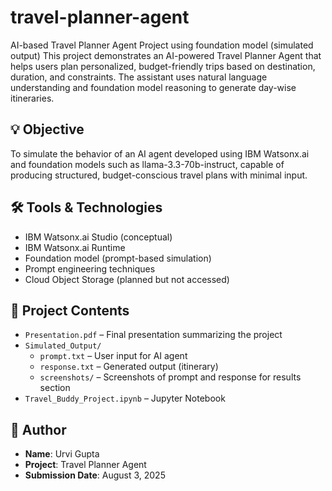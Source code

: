 # travel-planner-agent
AI-based Travel Planner Agent Project using foundation model (simulated output)
This project demonstrates an AI-powered Travel Planner Agent that helps users plan personalized, budget-friendly trips based on destination, duration, and constraints. The assistant uses natural language understanding and foundation model reasoning to generate day-wise itineraries.

## 💡 Objective

To simulate the behavior of an AI agent developed using IBM Watsonx.ai and foundation models such as llama-3.3-70b-instruct, capable of producing structured, budget-conscious travel plans with minimal input.

## 🛠️ Tools & Technologies

- IBM Watsonx.ai Studio (conceptual)
- IBM Watsonx.ai Runtime
- Foundation model (prompt-based simulation)
- Prompt engineering techniques
- Cloud Object Storage (planned but not accessed)

## 📁 Project Contents

- `Presentation.pdf` – Final presentation summarizing the project
- `Simulated_Output/`
  - `prompt.txt` – User input for AI agent
  - `response.txt` – Generated output (itinerary)
  - `screenshots/` – Screenshots of prompt and response for results section
- `Travel_Buddy_Project.ipynb` – Jupyter Notebook

## 🧾 Author

- **Name**: Urvi Gupta  
- **Project**: Travel Planner Agent  
- **Submission Date**: August 3, 2025
